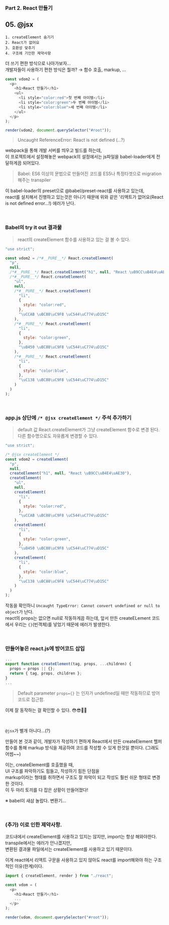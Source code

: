 ### Part 2. React 만들기

## 05. @jsx

```
1. createElement 숨기기
2. React가 없어요
3. 호환성 맞추기
4. 구조에 기인한 제약사항
```

더 쓰기 편한 방식으로 나아가보자... <br />
개발자들이 사용하기 편한 방식은 뭘까? → 함수 호출, markup, ...

```js
const vdom2 = (
  <p>
    <h1>React 만들기</h1>
    <ul>
      <li style="color:red">첫 번째 아이템</li>
      <li style="color:green">두 번째 아이템</li>
      <li style="color:blue">세 번째 아이템</li>
    </ul>
  </p>
);

render(vdom2, document.querySelector("#root"));
```

> Uncaught ReferenceError: React is not defined (...?)

webpack을 통해 개발 서버를 띄우고 빌드를 하는데,<br />
이 프로젝트에서 설정해놓은 webpack의 설정에서는 js파일을 babel-loader에게 전달하게끔 되어있다. 
> Babel: ES6 이상의 문법으로 만들어진 코드를 ES5나 특정타겟으로 migration 해주는 transpiler

이 babel-loader의 preset으로 @babel/preset-react를 사용하고 있는데,<br />
react를 설치해서 진행하고 있는것은 아니기 때문에 위와 같은 '리액트가 없어요(React is not defined error...!) 에러가 난다.

<br />

### Babel의 try it out 결과물
> react의 createElement 함수를 사용하고 있는 걸 볼 수 있다.

```js
"use strict";

const vdom2 = /*#__PURE__*/ React.createElement(
  "p",
  null,
  /*#__PURE__*/ React.createElement("h1", null, "React \uB9CC\uB4E4\uAE30"),
  /*#__PURE__*/ React.createElement(
    "ul",
    null,
    /*#__PURE__*/ React.createElement(
      "li",
      {
        style: "color:red",
      },
      "\uCCAB \uBC88\uC9F8 \uC544\uC774\uD15C"
    ),
    /*#__PURE__*/ React.createElement(
      "li",
      {
        style: "color:green",
      },
      "\uB450 \uBC88\uC9F8 \uC544\uC774\uD15C"
    ),
    /*#__PURE__*/ React.createElement(
      "li",
      {
        style: "color:blue",
      },
      "\uC138 \uBC88\uC9F8 \uC544\uC774\uD15C"
    )
  )
);
```

<br />

### app.js 상단에 `/* @jsx createElement */` 주석 추가하기
> default 값 React.createElement가 그냥 createElement 함수로 변경 된다. 다른 함수명으로도 자유롭게 변경할 수 있다.

```js
"use strict";

/* @jsx createElement */
const vdom2 = createElement(
  "p",
  null,
  createElement("h1", null, "React \uB9CC\uB4E4\uAE30"),
  createElement(
    "ul",
    null,
    createElement(
      "li",
      {
        style: "color:red",
      },
      "\uCCAB \uBC88\uC9F8 \uC544\uC774\uD15C"
    ),
    createElement(
      "li",
      {
        style: "color:green",
      },
      "\uB450 \uBC88\uC9F8 \uC544\uC774\uD15C"
    ),
    createElement(
      "li",
      {
        style: "color:blue",
      },
      "\uC138 \uBC88\uC9F8 \uC544\uC774\uD15C"
    )
  )
);
```
작동을 확인하니 `Uncaught TypeError: Cannot convert undefined or null to object`가 난다.<br />
react의 props는 없으면 null로 작동하게끔 하는데, 앞서 만든 createELement 코드에서 우리는 `{}`(빈객체)를 넣었기 때문에 에러가 발생한다.

<br />

### 만들어놓은 react.js에 방어코드 삽입

```js
...
export function createElement(tag, props, ...children) {
  props = props || {};
  return { tag, props, children };
}
...
```

> Default parameter `props={}` 는 인자가 undefined일 때만 작동하므로 방어코드로 접근함.

이제 잘 동작하는 걸 확인할 수 있다. 😳😎👍🏻

<br />

`@jsx`가 별개 아니다...(?)

만들어 본 것과 같이, 개발자가 작성하기 편하게 React에서 만든 createElement 헬퍼함수를 통해 markup 방식을 제공하여 코드를 작성할 수 있게 한것일 뿐이다. (그래도 어썸~~)

이는, createElement를 호출했을 때,<br />
UI 구조를 파악하기도 힘들고, 작성하기 힘든 단점을 <br />
markup이라는 형태를 취하면서 구조도 잘 파악이 되고 작성도 훨씬 쉬운 형태로 변경한 것이다.<br />
이 두 마리 토끼를 다 잡은 상황이 만들어졌다!


※ babel이 새삼 놀랍다. 변환기...

<br />

### (추가) 이로 인한 제약사항.

코드내에서 createElement를 사용하고 있지는 않지만, import는 항상 해와야한다.<br />
transpile에서는 에러가 안나겠지만,<br />
변환된 결과물 파일에서는 createElement를 사용하고 있기 때문이다.

이게 react에서 리액트 구문을 사용하고 있지 않아도 react를 import해와야 하는 구조적인 이유(한계)이다.

```js
import { createElement, render } from "./react";

const vdom = (
  <p>
    <h1>React 만들기</h1>
    ...
  </p>
);

render(vdom, document.querySelector("#root"));
```
